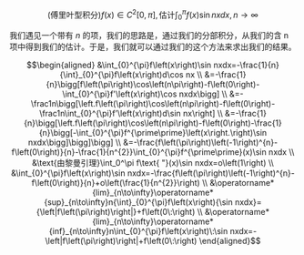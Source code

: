 
$$\left(\text{傅里叶型积分}\right)f\left(x\right)\in C^2[0,\pi],\text{估计}\int_0^\pi f\left(x\right)\sin nxdx,n\to\infty $$

我们遇见一个带有 $n$ 的项，我们的思路是，通过我们的分部积分，从我们的含 n 项中得到我们的估计。于是，我们就可以通过我们的这个方法来求出我们的结果。

$$\begin{aligned}
&\int_{0}^{\pi}f\left(x\right)\sin nxdx=-\frac{1}{n}{\int}_{0}^{\pi}f\left(x\right)d\cos nx \\
&=-\frac{1}{n}\bigg[f\left(\pi\right)\cos\left(n\pi\right)-f\left(0\right)-\int_{0}^{\pi}f'\left(x\right)\cos nxdx\bigg] \\
&=-\frac1n\bigg[\left.f\left(\pi\right)\cos\left(n\pi\right)-f\left(0\right)-\frac1n\int_{0}^{\pi}f’\left(x\right)d\sin nx\right] \\
&=-\frac{1}{n}\bigg[\left.f\left(\pi\right)\cos\left(n\pi\right)-f\left(0\right)-\frac{1}{n}\bigg[-\int_{0}^{\pi}f^{\prime\prime}\left(x\right.\right)\sin nxdx\bigg]\bigg]\bigg] \\
&=-\frac{f\left(\pi\right)\left(-1\right)^{n}-f\left(0\right)}{n}-\frac{1}{n^{2}}\int_{0}^{\pi}f^{\prime\prime}(x)\sin nxdx \\
&\text{由黎曼引理}\int_0^\pi f\text{ "}(x)\sin nxdx=o\left(1\right) \\
&\int_{0}^{\pi}f\left(x\right)\sin nxdx=-\frac{f\left(\pi\right)\left(-1\right)^{n}-f\left(0\right)}{n}+o\left(\frac{1}{n^{2}}\right) \\
&\operatorname*{lim}_{n\to\infty}\operatorname*{sup}_{n\to\infty}n{\int}_{0}^{\pi}f\left(x\right){\sin nxdx}={\left|f\left(\pi\right)\right|}+f\left(0\:\right) \\
&\operatorname*{lim}_{n\to\infty}\operatorname*{inf}_{n\to\infty}n\int_{0}^{\pi}f\left(x\right)\:\sin nxdx=-\left|f\left(\pi\right)\right|+f\left(0\:\right)
\end{aligned}$$

